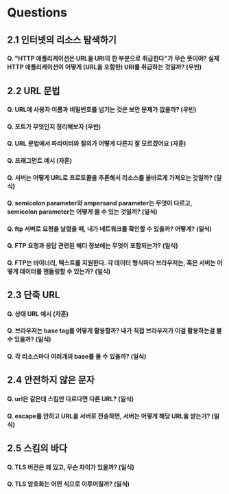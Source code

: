 # Questions

## 2.1 인터넷의 리소스 탐색하기

#### Q. "HTTP 애플리케이션은 URL을 URI의 한 부분으로 취급한다"가 무슨 뜻이야? 실제 HTTP 애플리케이션이 어떻게 \(URL을 포함한\) URI를 취급하는 것일까? \(우빈\)

## 2.2 URL 문법

#### Q. URL에 사용자 이름과 비밀번호를 넘기는 것은 보안 문제가 없을까? \(우빈\)

#### Q. 포트가 무엇인지 정리해보자 \(우빈\)

#### Q. URL 문법에서 파라미터와 질의가 어떻게 다른지 잘 모르겠어요 \(자훈\)

#### Q. 프래그먼트 예시 \(자훈\)

#### Q. 서버는 어떻게 URL로 프로토콜을 추론해서 리소스를 올바르게 가져오는 것일까? \(일식\)

#### Q. semicolon parameter와 ampersand parameter는 무엇이 다르고, semicolon parameter는 어떻게 쓸 수 있는 것일까? \(일식\)

#### Q. ftp 서버로 요청을 날렸을 때, 내가 네트워크를 확인할 수 있을까? 어떻게? \(일식\)

#### Q. FTP 요청과 응답 관련된 헤더 정보에는 무엇이 포함되는가? \(일식\)

#### Q. FTP는 바이너리, 텍스트를 지원한다. 각 데이터 형식마다 브라우저는, 혹은 서버는 어떻게 데이터를 핸들링할 수 있는가? \(일식\)

## 2.3 단축 URL

#### Q. 상대 URL 예시 \(자훈\)

#### Q. 브라우저는 base tag를 어떻게 활용할까? 내가 직접 브라우저가 이걸 활용하는걸 볼 수 있을까? \(일식\)

#### Q. 각 리소스마다 여러개의 base를 둘 수 있을까? \(일식\)

## 2.4 안전하지 않은 문자

#### Q. url은 같은데 스킴만 다르다면 다른 URL? \(일식\)

#### Q. escape를 안하고 URL을 서버로 전송하면, 서버는 어떻게 해당 URL을 받는가? \(일식\)

## 2.5 스킴의 바다

#### Q. TLS 버전은 왜 있고, 무슨 차이가 있을까? \(일식\)

#### Q. TLS 암호화는 어떤 식으로 이루어질까? \(일식\)

